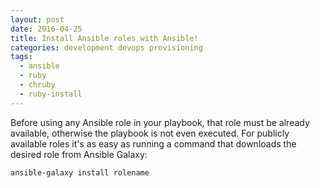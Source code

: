 ```yaml
---
layout: post
date: 2016-04-25
title: Install Ansible roles with Ansible!
categories: development devops provisioning
tags:
  - ansible
  - ruby
  - chruby
  - ruby-install
---
```


Before using any Ansible role in your playbook, that role must be already
available, otherwise the playbook is not even executed. For publicly available
roles it's as easy as running a command that downloads the desired role from
Ansible Galaxy:

```shell
ansible-galaxy install rolename
```
